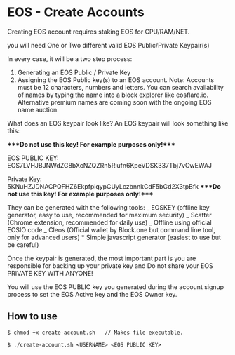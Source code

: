 # EOS - Create Accounts

Creating EOS account requires staking EOS for CPU/RAM/NET.

you will need One or Two different valid EOS Public/Private Keypair(s)

In every case, it will be a two step process:

1. Generating an EOS Public / Private Key
2. Assigning the EOS Public key(s) to an EOS account.
   Note: Accounts must be 12 characters, numbers and letters. You can search availability of names by typing the name into a block explorer like eosflare.io. Alternative premium names are coming soon with the ongoing EOS name auction.

What does an EOS keypair look like?
An EOS keypair will look something like this:

******\*\*\*******Do not use this key! For example purposes only!******\*\*\*******

EOS PUBLIC KEY: EOS7LVHJBJNWdZG8bXcNZQZRn5Riufn6KpeVDSK337Tbj7vCwEWAJ

Private Key: 5KNuHZJDNACPQFHZ6EkpfpiqypCUyLczbnnkCdF5bGd2X3tpBfk
******\*\*\*******Do not use this key! For example purposes only!******\*\*\*******

They can be generated with the following tools: _ EOSKEY (offline key generator, easy to use, recommended for maximum security) _ Scatter (Chrome extension, recommended for daily use) _ Offline using official EOSIO code _ Cleos (Official wallet by Block.one but command line tool, only for advanced users) \* Simple javascript generator (easiest to use but be careful)

Once the keypair is generated, the most important part is you are responsible for backing up your private key and Do not share your EOS PRIVATE KEY WITH ANYONE!

You will use the EOS PUBLIC key you generated during the account signup process to set the EOS Active key and the EOS Owner key.

## How to use

```
$ chmod +x create-account.sh   // Makes file executable.

$ ./create-account.sh <USERNAME> <EOS PUBLIC KEY>
```
